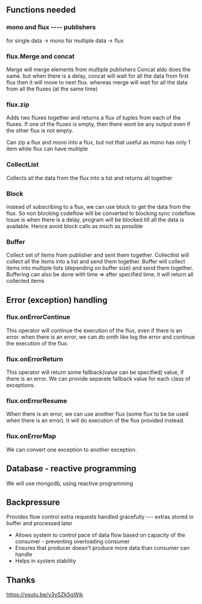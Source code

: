 ## Functions needed
### mono and flux ---- publishers
for single data -> mono
for multiple data -> flux

### flux.Merge and concat
Merge will merge elements from multiple publishers
Concat aldo does the same. but when there is a delay, concat will wait for all the data from first flux
then it will move to next flux. whereas merge will wait for all the data from all the fluxes (at the same time)

### flux.zip
Adds two fluxes together and returns a flux of tuples from each of the fluxes. If one of the fluxes is empty, then 
there wont be any output even if the other flux is not empty.

Can zip a flux and mono into a flux, but not that useful as mono has only 1 item while flux can have multiple

### CollectList
Collects all the data from the flux into a list and returns all together

### Block
instead of subscribing to a flux, we can use block to get the data from the flux. So non blocking codeflow will be 
converted to blocking sync codeflow.
Issue is when there is a delay, program will be blocked till all the data is available.
Hence avoid block calls as much as possible

### Buffer
Collect set of items from publisher and sent them together. Collectlist will collect all the items into a list and 
send them together. Buffer will collect items into multiple lists (depending on buffer size) and send them together. 
Buffering can also be done with time => after specified time, it will return all collected items


## Error (exception) handling
### flux.onErrorContinue
This operator will continue the execution of the flux, even if there is an error. when there is an error, we can do 
smth like log the error and continue the execution of the flux.

### flux.onErrorReturn
This operator will return some fallback(value can be specified) value, if there is an error. We can provide 
separate fallback value for each class of exceptions.

### flux.onErrorResume
When there is an error, we can use another flux (some flux to be be used when there is an error).
It will do execution of the flux provided instead.

### flux.onErrorMap
We can convert one exception to another exception.

## Database - reactive programming
We will use mongodb, using reactive programming

## Backpressure
Provides flow control 
    extra requests handled gracefully --- extras stored in buffer and processed later

- Allows system to control pace of data flow based on capacity of the consumer - preventing overloading consumer
- Ensures that producer doesn't produce more data than consumer can handle
- Helps in system stability

## Thanks
https://youtu.be/y3ySZkSgWik
